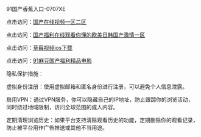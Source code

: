 91国产香蕉入口-0707XE

点击访问：<a href="https://tfda.pages.dev/">国产在线视频一区二区</a>

点击访问：<a href="https://fdhf-454.pages.dev/">国产福利在线观看你懂的欧美日韩国产激情一区</a>

点击访问：<a href="https://bered.pages.dev/">草莓视频ios下载</a>

点击访问：<a href="https://fdhf-454.pages.dev/">91麻豆国产福利精品电影</a>

隐私保护措施：

虚拟身份注册：使用虚拟邮箱和匿名身份进行注册，可以避免个人信息泄露。

启用VPN：通过VPN服务，你可以隐藏自己的IP地址，防止跟踪你的浏览活动，同时绕过地域限制，访问全球范围的成人内容。

定期清理浏览历史：如果平台支持清除观看历史的功能，定期删除你的观看记录，防止被平台用作广告推送或其他不当用途。

<span style="display:none;">(https://github.com/zxc20250707/zxc3 ）</span>
